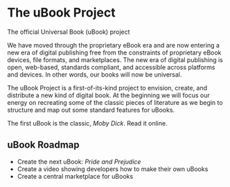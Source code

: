 # The uBook Project
The official Universal Book (uBook) project

We have moved through the proprietary eBook era and are now entering a new era of digital publishing free from the constraints of proprietary eBook devices, file formats, and marketplaces. The new era of digital publishing is open, web-based, standards compliant, and accessible across platforms and devices. In other words, our books will now be universal.

The uBook Project is a first-of-its-kind project to envision, create, and distribute a new kind of digital book. At the beginning we will focus our energy on recreating some of the classic pieces of literature as we begin to structure and map out some standard features for uBooks.

The first uBook is the classic, *Moby Dick*. Read it online.

## uBook Roadmap

- Create the next uBook: *Pride and Prejudice*
- Create a video showing developers how to make their own uBooks
- Create a central marketplace for uBooks
